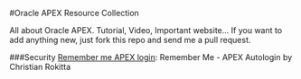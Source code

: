 #Oracle APEX Resource Collection

All about Oracle APEX. Tutorial, Video, Important website... If you want to add anything new, just fork this repo and send me a pull request.

###Security
[Remember me APEX login](http://rokitta.blogspot.de/2012/10/remember-me-apex-autologin.html): Remember Me - APEX Autologin by Christian Rokitta 
